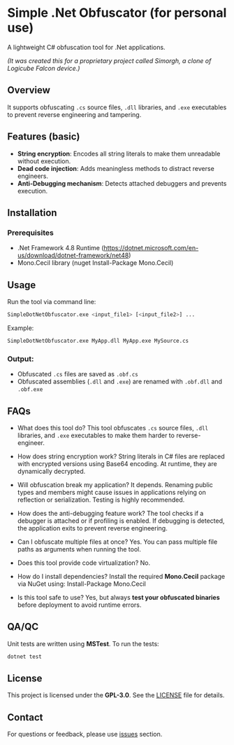 # Simple .Net Obfuscator (for personal use)

A lightweight C# obfuscation tool for .Net applications.

*(It was created this for a proprietary project called Simorgh, a clone of Logicube Falcon device.)*

## Overview

It supports obfuscating `.cs` source files, `.dll` libraries, and `.exe` executables to prevent reverse engineering and tampering.

## Features (basic)

-  **String encryption**: Encodes all string literals to make them unreadable without execution.
-  **Dead code injection**: Adds meaningless methods to distract reverse engineers.
-  **Anti-Debugging mechanism**: Detects attached debuggers and prevents execution.

## Installation

### Prerequisites

-  .Net Framework 4.8 Runtime (https://dotnet.microsoft.com/en-us/download/dotnet-framework/net48)
-  Mono.Cecil library (nuget Install-Package Mono.Cecil)

## Usage

Run the tool via command line:

```sh
SimpleDotNetObfuscator.exe <input_file1> [<input_file2>] ...
```

Example:

```sh
SimpleDotNetObfuscator.exe MyApp.dll MyApp.exe MySource.cs
```

### Output:

-  Obfuscated `.cs` files are saved as `.obf.cs`
-  Obfuscated assemblies (`.dll` and `.exe`) are renamed with `.obf.dll` and `.obf.exe`

## FAQs

-  What does this tool do? This tool obfuscates `.cs` source files, `.dll` libraries, and `.exe` executables to make them harder to reverse-engineer.

-  How does string encryption work? String literals in C# files are replaced with encrypted versions using Base64 encoding. At runtime, they are dynamically decrypted.

-  Will obfuscation break my application? It depends. Renaming public types and members might cause issues in applications relying on reflection or serialization. Testing is highly recommended.

-  How does the anti-debugging feature work? The tool checks if a debugger is attached or if profiling is enabled. If debugging is detected, the application exits to prevent reverse engineering.

-  Can I obfuscate multiple files at once? Yes. You can pass multiple file paths as arguments when running the tool.

-  Does this tool provide code virtualization? No.

-  How do I install dependencies? Install the required **Mono.Cecil** package via NuGet using:
   Install-Package Mono.Cecil

-  Is this tool safe to use? Yes, but always **test your obfuscated binaries** before deployment to avoid runtime errors.

## QA/QC

Unit tests are written using **MSTest**. To run the tests:

```sh
dotnet test
```

## License

This project is licensed under the **GPL-3.0**. See the [LICENSE](LICENSE) file for details.

## Contact

For questions or feedback, please use [issues](https://github.com/yousha/SimpleDotNetObfuscator/issues) section.
